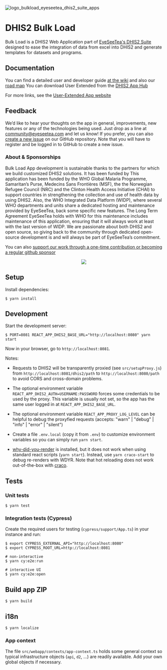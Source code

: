 
![logo_bulkload_eyeseetea_dhis2_suite_apps](https://github.com/EyeSeeTea/Bulk-Load-blessed/assets/108925044/c207c818-824d-44ff-ba9f-af31b1e94a1e)

# DHIS2 Bulk Load

Bulk Load is a DHIS2 Web Application part of [EyeSeeTea's DHIS2 Suite](https://eyeseetea.com/dhis2-apps/) designed to ease the integration of data from excel
into DHIS2 and generate templates for datasets and programs.

## Documentation

You can find a detailed user and developer guide [at the wiki](https://github.com/EyeSeeTea/Bulk-Load-blessed/wiki) and also our [road map](https://github.com/orgs/EyeSeeTea/projects/45) You can download User Extended from the [DHIS2 App Hub](https://apps.dhis2.org/app/ce68be24-22ce-4cfd-98f7-71f4a0155a0f)

For more links, see the [User-Extended App website](https://eyeseetea.github.io/user-extended-app-blessed/)

## Feedback

We’d like to hear your thoughts on the app in general, improvements, new features or any of the technologies being used. Just drop as a line at community@eyeseetea.com and let us know! If you prefer, you can also [create a new issue](https://github.com/EyeSeeTea/Bulk-Load-blessed/issues) on our GitHub repository. Note that you will have to register and be logged in to GitHub to create a new issue.

### About & Sponsorships

Bulk Load App development is sustainable thanks to the partners for which we build customized DHIS2 solutions. It has been funded by This application has been funded by the WHO Global Malaria Programme, Samaritan’s Purse, Medecins Sans Frontières (MSF), the the Norwegian Refugee Council (NRC) and the Clinton Health Access Initiative (CHAI) to support countries in strengthening the collection and use of health data by using DHIS2. Also, the WHO Integrated Data Platform (WIDP), where several WHO departments and units share a dedicated hosting and maintenance provided by EyeSeeTea, back some specific new features. The Long Term Agreement EyeSeeTea holds with WHO for this maintenance includes maintenance of this application, ensuring that it will always work at least with the last version of WIDP. We are passionate about both DHIS2 and open source, so giving back to the community through dedicated open-source development is and will always be part of EyeSeeTea’s commitment.

You can also [support our work through a one-time contribution or becoming a regular github sponsor](https://github.com/sponsors/EyeSeeTea)

<p align="center">
  <a href="https://eyeseetea.github.io/user-extended-app-blessed/"> <img src="https://github.com/EyeSeeTea/Bulk-Load-blessed/assets/108925044/9aecf851-ceb2-4070-8a43-da3fae9bbe19"> </a>
</p>



## Setup

Install dependencies:

```
$ yarn install
```

## Development

Start the development server:

```
$ PORT=8081 REACT_APP_DHIS2_BASE_URL="http://localhost:8080" yarn start
```

Now in your browser, go to `http://localhost:8081`.

Notes:

-   Requests to DHIS2 will be transparently proxied (see `src/setupProxy.js`) from `http://localhost:8081/dhis2/path` to `http://localhost:8080/path` to avoid CORS and cross-domain problems.

-   The optional environment variable `REACT_APP_DHIS2_AUTH=USERNAME:PASSWORD` forces some credentials to be used by the proxy. This variable is usually not set, so the app has the same user logged in at `REACT_APP_DHIS2_BASE_URL`.

-   The optional environment variable `REACT_APP_PROXY_LOG_LEVEL` can be helpful to debug the proxyfied requests (accepts: "warn" | "debug" | "info" | "error" | "silent")

-   Create a file `.env.local` (copy it from `.env`) to customize environment variables so you can simply run `yarn start`.

-   [why-did-you-render](https://github.com/welldone-software/why-did-you-render) is installed, but it does not work when using standard react scripts (`yarn start`). Instead, use `yarn craco-start` to debug re-renders with WDYR. Note that hot reloading does not work out-of-the-box with [craco](https://github.com/gsoft-inc/craco).

## Tests

### Unit tests

```
$ yarn test
```

### Integration tests (Cypress)

Create the required users for testing (`cypress/support/App.ts`) in your instance and run:

```
$ export CYPRESS_EXTERNAL_API="http://localhost:8080"
$ export CYPRESS_ROOT_URL=http://localhost:8081

# non-interactive
$ yarn cy:e2e:run

# interactive UI
$ yarn cy:e2e:open
```

## Build app ZIP

```
$ yarn build
```

## i18n

```
$ yarn localize
```

### App context

The file `src/webapp/contexts/app-context.ts` holds some general context so typical infrastructure objects (`api`, `d2`, ...) are readily available. Add your own global objects if necessary.
